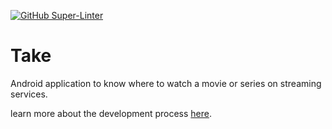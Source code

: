 [![GitHub Super-Linter](https://github.com/leoallvez/take/workflows/Lint%20Code%20Base/badge.svg)](https://github.com/marketplace/actions/super-linter)
# Take

Android application to know where to watch a movie or series on streaming services.

learn more about the development process [here](https://tree.taiga.io/project/leoallvez-take/timeline).
